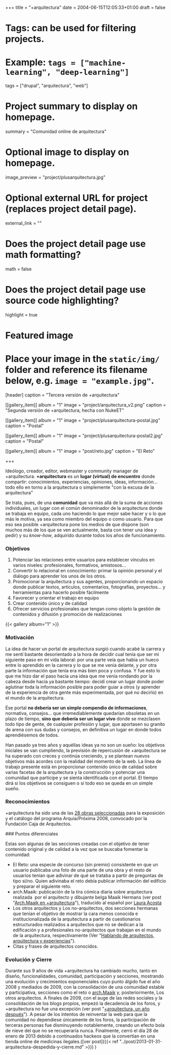 +++
title = "+arquitectura"
date = 2004-06-15T12:05:33+01:00
draft = false

# Tags: can be used for filtering projects.
# Example: `tags = ["machine-learning", "deep-learning"]`
tags = ["drupal", "arquitectura", "web"]

# Project summary to display on homepage.
summary = "Comunidad online de arquitectura"

# Optional image to display on homepage.
image_preview = "project/plusarquitectura.jpg"

# Optional external URL for project (replaces project detail page).
external_link = ""

# Does the project detail page use math formatting?
math = false

# Does the project detail page use source code highlighting?
highlight = true

# Featured image
# Place your image in the `static/img/` folder and reference its filename below, e.g. `image = "example.jpg"`.
[header]
caption = "Tercera versión de +arquitectura"

[[gallery_item]]
album = "1"
image = "project/arquitectura_v2.png"
caption = "Segunda versión de +arquitectura, hecha con NukeET"

[[gallery_item]]
album = "1"
image = "project/plusarquitectura-postal.jpg"
caption = "Postal"

[[gallery_item]]
album = "1"
image = "project/plusarquitectura-postal2.jpg"
caption = "Postal"

[[gallery_item]]
album = "1"
image = "post/reto.jpg"
caption = "El Reto"

+++

Ideólogo, creador, editor, webmaster y community manager de +arquitectura. **+arquitectura** es un **lugar (virtual) de encuentro** donde compartir: conocimientos, experiencias, opiniones, ideas, información... todo ello en torno a la arquitectura o simplemente "con la excusa de la arquitectura"

Se trata, pues, de una **comunidad** que va más allá de la suma de acciones individuales, un lugar con el común denominador de la arquitectura donde se trabaja en equipo, cada uno haciendo lo que mejor sabe hacer y o lo que más le motiva, ya sea como miembro del equipo o como usuario. Para que eso sea posible +arquitectura pone los medios de que dispone (son muchos más de los que se ven actualmente, basta con tener una idea y pedir) y su *know-how*, adquirido durante todos los años de funcionamiento.

<script async class="speakerdeck-embed" data-id="0284adf9a24c475e855759863bbbac67" data-ratio="1.33333333333" src="//speakerdeck.com/assets/embed.js"></script>

### Objetivos

1. Potenciar las relaciones entre usuarios para establecer vínculos en varios niveles: profesionales, formativos, amistosos...
2. Convertir lo relacional en conocimiento: primar la opinión personal y el diálogo para aprender los unos de los otros.
3. Promocionar la arquitectura y sus agentes, proporcionando un espacio donde publicar textos, artículos, comentarios, fotografías, proyectos... y herramientas para hacerlo posible fácilmente
4. Favorecer y orientar el trabajo en equipo
5. Crear contenido único y de calidad
6. Ofrecer servicios profesionales que tengan como objeto la gestión de contenidos y difusión y promoción de realizaciones

{{< gallery album="1" >}}

### Motivación

La idea de hacer un portal de arquitectura surgió cuando acabé la carrera y me sentí bastante desorientado a la hora de decidir cual tenía que ser mi siguiente paso en mi vida laboral: por una parte veía que había un hueco entre lo aprendido en la carrera y lo que se me venía delante, y por otra parte la información que tenía era más bien poca y confusa. Y fue esto lo que me hizo dar el paso hacia una idea que me venía rondando por la cabeza desde hacía ya bastante tiempo: decidí crear un lugar donde poder aglutinar toda la información posible para poder guiar a otros (y aprender de la experiencia de otra gente más experimentada, por qué no decirlo) en el mundo de la arquitectura.


Ése portal **no debería ser un simple compendio de informaciones**, normativa, consejos... que irremediablemente quedarían obsoletas en un plazo de tiempo, **sino que debería ser un lugar vivo** donde se mezclasen todo tipo de gente, de cualquier profesión y lugar, que aportasen su granito de arena con sus dudas y consejos, en definitiva un lugar en donde todos aprendiésemos de todos.

Han pasado ya tres años y aquéllas ideas ya no son un sueño: los objetivos iniciales se van cumpliendo, la previsión de repercusión de +arquitectura se ha superado con creces y continúa creciendo, y se plantean nuevos objetivos más acordes con la realidad del momento de la web. La línea de trabajo presente está en proporcionar contenido único de calidad sobre varias facetas de la arquitectura y la construcción y potenciar una comunidad que participe y se sienta identificada con el portal. El tiempo dirá si los objetivos se consiguen o si todo eso se queda en un simple sueño.

### Reconocimientos

<p>+arquitectura ha sido una de las <a href="http://v3.plusarquitectura.info/foro/arquitectos/obras-proyectos/arquiaproxima-28-realizaciones-seleccionadas" rel="nofollow" class="ext" target="_blank">28 obras seleccionadas</a> para la exposición y el catálogo del programa Arquia/Próxima 2008, convocado por la Fundación Caja de Arquitectos.</p>
### Puntos diferenciales
<p>Estas son algunas de las secciones creadas con el objetivo de tener contenido original y de calidad a la vez que se buscaba fomentar la comunidad:</p>
<ul><li>El Reto: una especie de concurso (sin premio) consistente en que un usuario publicaba una foto de una parte de una obra y el resto de usuarios tenían que adivinar de qué se trataba a partir de preguntas de tipo sí/no. Quien adivinaba el reto debía publicar información del edificio y preparar el siguiente reto.</li>
<li>arch.Maaik: publicación de la tira cómica diaria sobre arquitectura realizada&nbsp; por el arquitecto y dibujante belga Maaik Hermans (ver post "<a href="http://carloscamara.es/blog/2008/11/11/archmaaik-en-arquitectura">Arch.Maaik en +arquitectura</a>"), traducido al español por <a href="http://lauraacosta.es" class="ext" target="_blank">Laura Acosta</a></li>
<li>Los otros arquitectos y Los no-arquitectos, dos secciones hermanas que tenían el objetivo de mostrar la cara menos conocida e institucionalizada de la arquitectura a partir de cuestionarios estructurados realizados a arquitectos que no se dedican a la edificación y a profesionales no-arquitectos que trabajan en el mundo de la arquitectura, respectivamente (Ver "<a href="http://carloscamara.es/blog/2009/05/28/hablando-de-arquitectos-arquitectura-y-experiencias">Hablando de arquitectos, arquitectura y experiencias</a>").</li>
<li>Citas y frases de arquitectos conocidos.</li>
</ul>

### Evolución y Cierre

Durante sus 9 años de vida +arquitectura ha cambiado mucho, tanto en diseño, funcionalidades, comunidad, participación y secciones, mostrando&nbsp; una evolución y crecimientos exponenciales cuyo punto álgido fue el año 2008 y mediados de 2009, con la consolidación de una comunidad estable y participativa, secciones como el reto o [arch.Maaik](http://archmaaik.com) y, posteriormente, Los otros arquitectos. A finales de 2009, con el auge de las redes sociales y la consolidación de los blogs propios, empezó la decadencia de los foros, y +arquitectura no fue una excepción (ver post "<a href="http://carloscamara.es/blog/2009/11/25/arquitectura-un-ano-despues">+arquitectura, un año después</a>"). A pesar de los intentos de reinventar la web para que la comunidad no dependiese únicamente de los foros, la participación de terceras personas fue disminuyendo notablemente, creando un efecto bola de nieve del que no se recuperaría nunca. Finalmente, cerró el día 28 de enero de 2013 debido a continuados hackeos que la convertían en una tienda online de medicinas ilegales.([ver post]({{< ref "../post/2013-01-31-arquitectura-despedida-y-cierre.md" >}}) )
